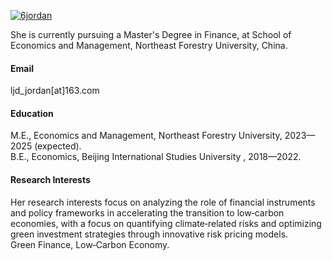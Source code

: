 

[![6jordan](https://img.shields.io/badge/6jordan-github-blue?logo=github)](https://github.com/6jordan)

She is currently pursuing a Master's Degree in Finance, at School of Economics and Management, Northeast Forestry University, China.

#### Email
ljd_jordan[at]163.com

#### Education
M.E., Economics and Management, Northeast Forestry University, 2023—2025 (expected).\
B.E., Economics, Beijing International Studies University , 2018—2022.

#### Research Interests
Her research interests focus on analyzing the role of financial instruments and policy frameworks in accelerating the transition to low‑carbon economies, with a focus on quantifying climate‑related risks and optimizing green investment strategies through innovative risk pricing models.\
</strong>Green Finance</strong>, </strong>Low‑Carbon Economy</strong>.

